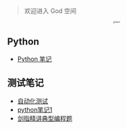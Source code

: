> 欢迎进入 God 空间

<center><img src="https://ning-wang.oss-cn-beijing.aliyuncs.com/blog-imags/learn.jpg" alt="learn" style="zoom: 33%;" /></center>

## Python

* [Python 笔记](god/python_note/README.md)

## 测试笔记

* [自动化测试](god/testnode/automated_testing.md)
* [python笔记1](god/testing/python笔记1.md)
* [剑指精讲典型编程题](god/testing/剑指精讲典型编程题.md)
